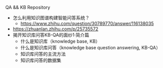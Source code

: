 QA && KB Repository
+ 怎么利用知识图谱构建智能问答系统？
	+ https://www.zhihu.com/question/30789770/answer/116138035
+ https://zhuanlan.zhihu.com/p/25735572
 + 揭开知识库问答KB-QA的面纱1·简介篇
 	+ 什么是知识库（knowledge base, KB）
	+ 什么是知识库问答（knowledge base question answering, KB-QA）
	+ 知识库问答的主流方法
	+ 知识库问答的数据集